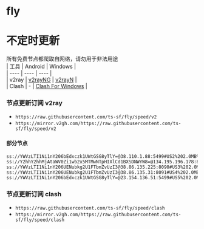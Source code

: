 # fly
# 不定时更新
所有免费节点都爬取自网络，请勿用于非法用途  
|  工具  | Android  | Windows  |  
|  ----  | ----   | ----  |  
| v2ray  | [v2rayNG](https://github.com/2dust/v2rayNG/releases) | [v2rayN](https://github.com/2dust/v2rayN/releases) |  
| Clash  | - | [Clash For Windows](https://github.com/2dust/clashN/releases) | 
  
### 节点更新订阅  v2ray
- `https://raw.githubusercontent.com/ts-sf/fly/speed/v2`  
- `https://mirror.v2gh.com/https://raw.githubusercontent.com/ts-sf/fly/speed/v2`  

#### 部分节点  
``` 
ss://YWVzLTI1Ni1nY206bEdxczk1UWtGSG8yTlY=@38.110.1.88:5499#US2%202.0MB%2Fs
ss://Y2hhY2hhMjAtaWV0Zi1wb2x5MTMwNTpHIXlCd1BXSDNWYW8=@134.195.196.178:809#%E6%9C%AA%E7%9F%A513%2024.2MB%2Fs
ss://YWVzLTI1Ni1nY206UENubkg2U1FTbmZvUzI3@38.86.135.225:8090#US3%202.0MB%2Fs
ss://YWVzLTI1Ni1nY206UENubkg2U1FTbmZvUzI3@38.86.135.31:8091#US4%202.0MB%2Fs
ss://YWVzLTI1Ni1nY206bEdxczk1UWtGSG8yTlY=@23.154.136.51:5499#US5%202.0MB%2Fs
```
### 节点更新订阅  clash
- `https://raw.githubusercontent.com/ts-sf/fly/speed/clash`  
- `https://mirror.v2gh.com/https://raw.githubusercontent.com/ts-sf/fly/speed/clash`  


